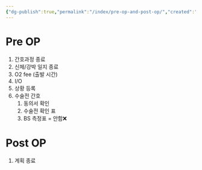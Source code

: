 ```yaml
---
{"dg-publish":true,"permalink":"/index/pre-op-and-post-op/","created":"2025-09-09T19:45:31.134+09:00","updated":"2025-09-09T20:13:23.893+09:00"}
---
```


# Pre OP 
1. 간호과정 종료
2. 신체/강박 일지 종료
3. O2 fee (출발 시간)
4. I/O 
5. 상황 등록
6. 수술전 간호 
	1. 동의서 확인 
	2. 수술전 확인 표 
	3. BS 측정표 = 안함❌

# Post OP 
1. 계획 종료 